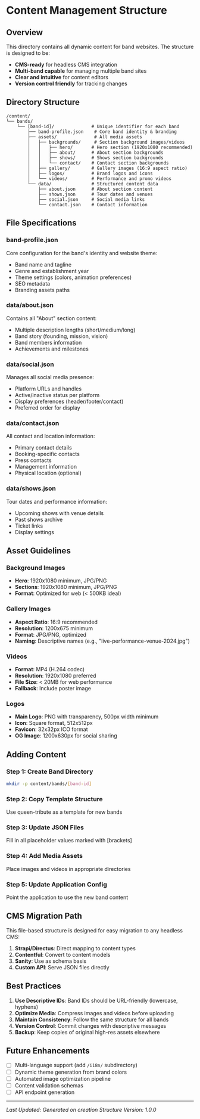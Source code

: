 # Content Management Structure

## Overview
This directory contains all dynamic content for band websites. The structure is designed to be:
- **CMS-ready** for headless CMS integration
- **Multi-band capable** for managing multiple band sites
- **Clear and intuitive** for content editors
- **Version control friendly** for tracking changes

## Directory Structure

```
/content/
└── bands/
    └── [band-id]/              # Unique identifier for each band
        ├── band-profile.json    # Core band identity & branding
        ├── assets/              # All media assets
        │   ├── backgrounds/     # Section background images/videos
        │   │   ├── hero/       # Hero section (1920x1080 recommended)
        │   │   ├── about/      # About section backgrounds
        │   │   ├── shows/      # Shows section backgrounds
        │   │   └── contact/    # Contact section backgrounds
        │   ├── gallery/        # Gallery images (16:9 aspect ratio)
        │   ├── logos/          # Brand logos and icons
        │   └── videos/         # Performance and promo videos
        └── data/               # Structured content data
            ├── about.json      # About section content
            ├── shows.json      # Tour dates and venues
            ├── social.json     # Social media links
            └── contact.json    # Contact information
```

## File Specifications

### band-profile.json
Core configuration for the band's identity and website theme:
- Band name and tagline
- Genre and establishment year
- Theme settings (colors, animation preferences)
- SEO metadata
- Branding assets paths

### data/about.json
Contains all "About" section content:
- Multiple description lengths (short/medium/long)
- Band story (founding, mission, vision)
- Band members information
- Achievements and milestones

### data/social.json
Manages all social media presence:
- Platform URLs and handles
- Active/inactive status per platform
- Display preferences (header/footer/contact)
- Preferred order for display

### data/contact.json
All contact and location information:
- Primary contact details
- Booking-specific contacts
- Press contacts
- Management information
- Physical location (optional)

### data/shows.json
Tour dates and performance information:
- Upcoming shows with venue details
- Past shows archive
- Ticket links
- Display settings

## Asset Guidelines

### Background Images
- **Hero**: 1920x1080 minimum, JPG/PNG
- **Sections**: 1920x1080 minimum, JPG/PNG
- **Format**: Optimized for web (< 500KB ideal)

### Gallery Images
- **Aspect Ratio**: 16:9 recommended
- **Resolution**: 1200x675 minimum
- **Format**: JPG/PNG, optimized
- **Naming**: Descriptive names (e.g., "live-performance-venue-2024.jpg")

### Videos
- **Format**: MP4 (H.264 codec)
- **Resolution**: 1920x1080 preferred
- **File Size**: < 20MB for web performance
- **Fallback**: Include poster image

### Logos
- **Main Logo**: PNG with transparency, 500px width minimum
- **Icon**: Square format, 512x512px
- **Favicon**: 32x32px ICO format
- **OG Image**: 1200x630px for social sharing

## Adding Content

### Step 1: Create Band Directory
```bash
mkdir -p content/bands/[band-id]
```

### Step 2: Copy Template Structure
Use queen-tribute as a template for new bands

### Step 3: Update JSON Files
Fill in all placeholder values marked with [brackets]

### Step 4: Add Media Assets
Place images and videos in appropriate directories

### Step 5: Update Application Config
Point the application to use the new band content

## CMS Migration Path

This file-based structure is designed for easy migration to any headless CMS:

1. **Strapi/Directus**: Direct mapping to content types
2. **Contentful**: Convert to content models
3. **Sanity**: Use as schema basis
4. **Custom API**: Serve JSON files directly

## Best Practices

1. **Use Descriptive IDs**: Band IDs should be URL-friendly (lowercase, hyphens)
2. **Optimize Media**: Compress images and videos before uploading
3. **Maintain Consistency**: Follow the same structure for all bands
4. **Version Control**: Commit changes with descriptive messages
5. **Backup**: Keep copies of original high-res assets elsewhere

## Future Enhancements

- [ ] Multi-language support (add `/i18n/` subdirectory)
- [ ] Dynamic theme generation from brand colors
- [ ] Automated image optimization pipeline
- [ ] Content validation schemas
- [ ] API endpoint generation

---

*Last Updated: Generated on creation*
*Structure Version: 1.0.0*